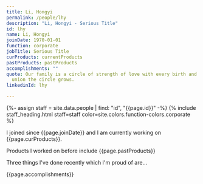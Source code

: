 ```yaml
---
title: Li, Hongyi
permalink: /people/lhy
description: "Li, Hongyi - Serious Title"
id: lhy
name: Li, Hongyi
joinDate: 1970-01-01
function: corporate
jobTitle: Serious Title
curProducts: currentProducts
pastProducts: pastProducts
accomplishments: ""
quote: Our family is a circle of strength of love with every birth and every
  union the circle grows.
linkedinId: lhy

---
```


{%- assign staff = site.data.people | find: "id", "{{page.id}}" -%}
{% include staff_heading.html staff=staff color=site.colors.function-colors.corporate %}

<p>I joined since {{page.joinDate}} and I am currently working on {{page.curProducts}}.</p>

<p>Products I worked on before include {{page.pastProducts}}</p>

<p>Three things I've done recently which I'm proud of are...</p>
{{page.accomplishments}}
